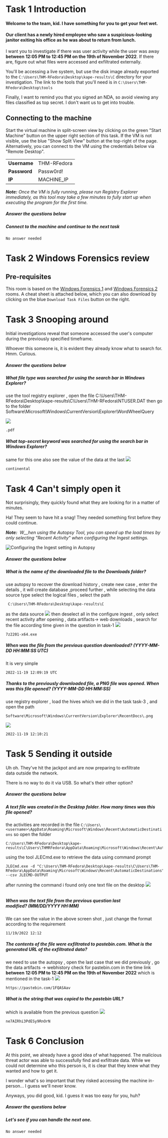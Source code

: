 # Task 1     Introduction
#### Welcome to the team, kid. I have something for you to get your feet wet.

#### Our client has a newly hired employee who saw a suspicious-looking janitor exiting his office as he was about to return from lunch.  

I want you to investigate if there was user activity while the user was away **between** **12:05 PM to 12:45 PM on the 19th of November 2022**. If there are, figure out what files were accessed and exfiltrated externally.

You'll be accessing a live system, but use the disk image already exported to the `C:\Users\THM-RFedora\Desktop\kape-results\C` directory for your investigation. The link to the tools that you'll need is in `C:\Users\THM-RFedora\Desktop\tools` 

Finally, I want to remind you that you signed an NDA, so avoid viewing any files classified as top secret. I don't want us to get into trouble.

## Connecting to the machine

Start the virtual machine in split-screen view by clicking on the green "Start Machine" button on the upper right section of this task. If the VM is not visible, use the blue "Show Split View" button at the top-right of the page. Alternatively, you can connect to the VM using the credentials below via "Remote Desktop".



|   |   |
|---|---|
|**Username**|THM-RFedora|
|**Password**|Passw0rd!|
|**IP**|MACHINE_IP|

_**Note:** Once the VM is fully running, please run Registry Explorer immediately, as this tool may take a few minutes to fully start up when executing the program for the first time._

##### Answer the questions below

##### Connect to the machine and continue to the next task
```
No answer needed
```

# Task 2    Windows Forensics review
## Pre-requisites

This room is based on the [Windows Forensics 1](https://tryhackme.com/room/windowsforensics1) and [Windows Forensics 2](https://tryhackme.com/room/windowsforensics2) rooms. A cheat sheet is attached below, which you can also download by clicking on the blue `Download Task Files` button on the right.

# Task 3    Snooping around

Initial investigations reveal that someone accessed the user's computer during the previously specified timeframe.

Whoever this someone is, it is evident they already know what to search for. Hmm. Curious.

##### Answer the questions below

##### What file type was searched for using the search bar in Windows Explorer?
use the tool registry explorer , open the file C:\Users\THM-RFedora\Desktop\kape-results\C\Users\THM-RFedora\NTUSER.DAT 
then go to the folder Software\Microsoft\Windows\CurrentVersion\Explorer\WordWheelQuery

![](../../../Images/Pasted%20image%2020251021113014.png)
```
.pdf
```
##### What top-secret keyword was searched for using the search bar in Windows Explorer?
same for this one also see the value of the data at the last 
![](../../../Images/Pasted%20image%2020251021113113.png)
```
continental
```

# Task 4    Can't simply open it
Not surprisingly, they quickly found what they are looking for in a matter of minutes.

Ha! They seem to have hit a snag! They needed something first before they could continue.

_**Note:**  W__hen using the Autopsy Tool, you can speed up the load times by only selecting "Recent Activity" when configuring the Ingest settings._

![Configuring the Ingest setting in Autopsy](https://tryhackme-images.s3.amazonaws.com/user-uploads/63588b5ef586912c7d03c4f0/room-content/fda88f43a1c03a9959249945f061094a.png)

##### Answer the questions below

##### What is the name of the downloaded file to the Downloads folder?
use autopsy to recover the  download history , 
create new case , enter the details , it will create database ,proceed further , while selecting the data source type select the logical files , select the path 
```
 C:\Users\THM-RFedora\Desktop\kape-results\C
```
as the data source 
![](../../../Images/Pasted%20image%2020251021114903.png)
then 
deselect all in the configure ingest , only select recent activity 
after opening , data artifacts-> web downloads , search for the file according time given in the question  in task-1 
![](../../../Images/Pasted%20image%2020251021120634.png)
```
7z2201-x64.exe
```

##### When was the file from the previous question downloaded? (YYYY-MM-DD HH:MM:SS UTC)  
It is very simple 
```
2022-11-19 12:09:19 UTC
```

##### Thanks to the previously downloaded file, a PNG file was opened. When was this file opened? (YYYY-MM-DD HH:MM:SS)
use registry explorer , load the hives which we did in the task task-3 , and open the path 
```
Software\Microsoft\Windows\CurrentVersion\Explorer\RecentDocs\.png
```

![](../../../Images/Pasted%20image%2020251021122145.png)
```
2022-11-19 12:10:21
```

# Task 5    Sending it outside

Uh oh. They've hit the jackpot and are now preparing to exfiltrate data outside the network.

There is no way to do it via USB. So what's their other option?  

##### Answer the questions below

##### A text file was created in the Desktop folder. How many times was this file opened?
the activities are recorded in the file `C:\Users\<username>\AppData\Roaming\Microsoft\Windows\Recent\AutomaticDestinations` 
so open the folder 
```
C:\Users\THM-RFedora\Desktop\kape-results\C\Users\THMRFedora\AppData\Roaming\Microsoft\Windows\Recent\AutomaticDestinations

```
using the tool JLECmd.exe to retrieve the data using command prompt 
```
JLECmd.exe -d "C:\Users\THM-RFedora\Desktop\kape-results\C\Users\THM-RFedora\AppData\Roaming\Microsoft\Windows\Recent\AutomaticDestinations" --csv JLECMD-OUTPUT
```

after running the command i found only one text file on the desktop 
![](../../../Images/Pasted%20image%2020251021124709.png)
```

```

##### When was the text file from the previous question last modified? (MM/DD/YYYY HH:MM)  
We can see the value in the above screen shot , just change the format according to the requirement
```
11/19/2022 12:12
```

##### The contents of the file were exfiltrated to pastebin.com. What is the generated URL of the exfiltrated data?  
we need to use the autopsy , open the last case that we did previously , go the data artifacts -> webhistory 
check for pastebin.com in the time link **between** **12:05 PM to 12:45 PM on the 19th of November 2022** which is mentioned in the task-1
![](../../../Images/Pasted%20image%2020251021125608.png)
```
https://pastebin.com/1FQASAav
```
##### What is the string that was copied to the pastebin URL?
which is available from the previous question 
![](../../../Images/Pasted%20image%2020251021130027.png)
```
ne7AIRhi3PdESy9RnOrN
```

# Task 6    Conclusion
At this point, we already have a good idea of what happened. The malicious threat actor was able to successfully find and exfiltrate data. While we could not determine who this person is, it is clear that they knew what they wanted and how to get it.

I wonder what's so important that they risked accessing the machine in-person... I guess we'll never know.

Anyways, you did good, kid. I guess it was too easy for you, huh?

##### Answer the questions below

##### Let's see if you can handle the next one.
```
No answer needed
```

